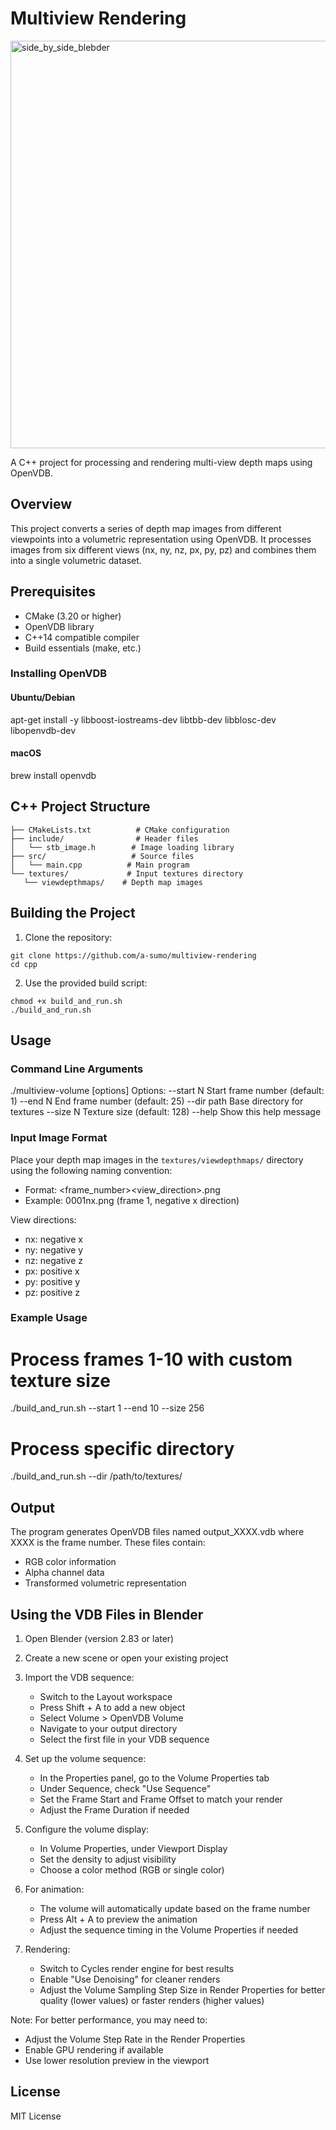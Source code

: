 # Multiview Rendering
<img width="652" alt="side_by_side_blebder" src="https://github.com/user-attachments/assets/b98769a4-2a23-4b62-8233-1e4ffd7ebdac">

A C++ project for processing and rendering multi-view depth maps using OpenVDB.

## Overview

This project converts a series of depth map images from different viewpoints into a volumetric representation using OpenVDB. It processes images from six different views (nx, ny, nz, px, py, pz) and combines them into a single volumetric dataset.

## Prerequisites

- CMake (3.20 or higher)
- OpenVDB library
- C++14 compatible compiler
- Build essentials (make, etc.)

### Installing OpenVDB

#### Ubuntu/Debian
apt-get install -y libboost-iostreams-dev libtbb-dev libblosc-dev libopenvdb-dev

#### macOS
brew install openvdb

## C++ Project Structure

 ```
├── CMakeLists.txt          # CMake configuration
├── include/                # Header files
│   └── stb_image.h        # Image loading library
├── src/                   # Source files
│   └── main.cpp          # Main program
└── textures/             # Input textures directory
    └── viewdepthmaps/    # Depth map images
 ```
## Building the Project

1. Clone the repository:
 ```
git clone https://github.com/a-sumo/multiview-rendering
cd cpp
 ```

2. Use the provided build script:
 ```
chmod +x build_and_run.sh
./build_and_run.sh
 ```
## Usage

### Command Line Arguments

./multiview-volume [options]
Options:
  --start N     Start frame number (default: 1)
  --end N       End frame number (default: 25)
  --dir path    Base directory for textures
  --size N      Texture size (default: 128)
  --help        Show this help message

### Input Image Format

Place your depth map images in the `textures/viewdepthmaps/` directory using the following naming convention:
- Format: <frame_number><view_direction>.png
- Example: 0001nx.png (frame 1, negative x direction)

View directions:
- nx: negative x
- ny: negative y
- nz: negative z
- px: positive x
- py: positive y
- pz: positive z

### Example Usage

# Process frames 1-10 with custom texture size
./build_and_run.sh --start 1 --end 10 --size 256

# Process specific directory
./build_and_run.sh --dir /path/to/textures/

## Output

The program generates OpenVDB files named output_XXXX.vdb where XXXX is the frame number. These files contain:
- RGB color information
- Alpha channel data
- Transformed volumetric representation

## Using the VDB Files in Blender

1. Open Blender (version 2.83 or later)

2. Create a new scene or open your existing project

3. Import the VDB sequence:
   - Switch to the Layout workspace
   - Press Shift + A to add a new object
   - Select Volume > OpenVDB Volume
   - Navigate to your output directory
   - Select the first file in your VDB sequence

4. Set up the volume sequence:
   - In the Properties panel, go to the Volume Properties tab
   - Under Sequence, check "Use Sequence"
   - Set the Frame Start and Frame Offset to match your render
   - Adjust the Frame Duration if needed

5. Configure the volume display:
   - In Volume Properties, under Viewport Display
   - Set the density to adjust visibility
   - Choose a color method (RGB or single color)

6. For animation:
   - The volume will automatically update based on the frame number
   - Press Alt + A to preview the animation
   - Adjust the sequence timing in the Volume Properties if needed

7. Rendering:
   - Switch to Cycles render engine for best results
   - Enable "Use Denoising" for cleaner renders
   - Adjust the Volume Sampling Step Size in Render Properties
     for better quality (lower values) or faster renders (higher values)

Note: For better performance, you may need to:
- Adjust the Volume Step Rate in the Render Properties
- Enable GPU rendering if available
- Use lower resolution preview in the viewport

## License

MIT License

